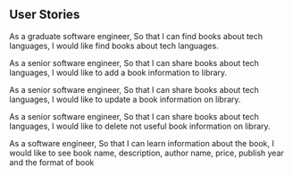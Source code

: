 ## User Stories

As a graduate software engineer,
So that I can find books about tech languages,
I would like find books about tech languages.

As a senior software engineer,
So that I can share books about tech languages,
I would like to add a book information to library. 

As a senior software engineer,
So that I can share books about tech languages,
I would like to update a book information on library. 

As a senior software engineer,
So that I can share books about tech languages,
I would like to delete not useful book information on library. 

As a software engineer,
So that I can learn information about the book,
I would like to see book name, description, author name, price, publish year and the format of book